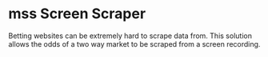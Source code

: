 # mss Screen Scraper
 Betting websites can be extremely hard to scrape data from. This solution allows the odds of a two way market to be scraped from a screen recording.
